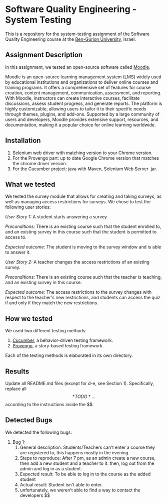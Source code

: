 # Software Quality Engineering - System Testing

This is a repository for the system-testing assignment of the Software Quality Engineering course at the [Ben-Gurion University](https://in.bgu.ac.il/), Israel.

## Assignment Description

In this assignment, we tested an open-source software called [Moodle](https://sandbox.moodledemo.net/).

Moodle is an open-source learning management system (LMS) widely used by educational institutions and organizations to deliver online courses and training programs. It offers a comprehensive set of features for course creation, content management, communication, assessment, and reporting. With Moodle, instructors can create interactive courses, facilitate discussions, assess student progress, and generate reports. The platform is highly customizable, allowing users to tailor it to their specific needs through themes, plugins, and add-ons. Supported by a large community of users and developers, Moodle provides extensive support, resources, and documentation, making it a popular choice for online learning worldwide.

## Installation

1. Selenium web driver with matching version to your Chrome version.
2. For the Provengo part: up to date Google Chrome version that matches the chrome driver version.
3. For the Cucumber project: java with Maven, Selenium Web Server .jar.

## What we tested

We tested the survey module that allows for creating and taking surveys, as well as managing access restrictions for surveys. We chose to test the following user stories:

*User Story 1:* A student starts answering a survey.

*Preconditions:* There is an existing course such that the student enrolled to, and an existing survey in this course such that the student is permitted to access to.

*Expected outcome:* The student is moving to the survey window and is able to answer it.

*User Story 2:* A teacher changes the access restrictions of an existing survey.

*Preconditions:* There is an existing course such that the teacher is teaching, and an existing survey in this course.

*Expected outcome:* The access restrictions to the survey changes with respect to the teacher's new restrictions, and students can access the quiz if and only if they match the new restrictions.


## How we tested
We used two different testing methods:
1. [Cucumber](https://cucumber.io/), a behavior-driven testing framework.
2. [Provengo](https://provengo.tech/), a story-based testing framework.

Each of the testing methods is elaborated in its own directory.

## Results
Update all README.md files (except for d-e, see Section 1). Specifically, replace all $$*TODO*…$$ according to the instructions inside the $$.

## Detected Bugs
We detected the following bugs:

1. Bug 1:
   1. General description: Students/Teachers can't enter a course they are registered to, this happens mostly in the evening.
   2. Steps to reproduce: After 7 pm, as an admin create a new course, then add a new student and a teacher to it. then, log out from the admin and log in as a student. 
   3. Expected result: To be able to log in to the course as the added student
   4. Actual result: Student isn't able to enter.
   5. unfortunately, we weren't able to find a way to contact the developers
$$
